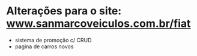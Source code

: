 # Alterações para o site: www.sanmarcoveiculos.com.br/fiat

- sistema de promoção c/ CRUD
- pagina de carros novos
